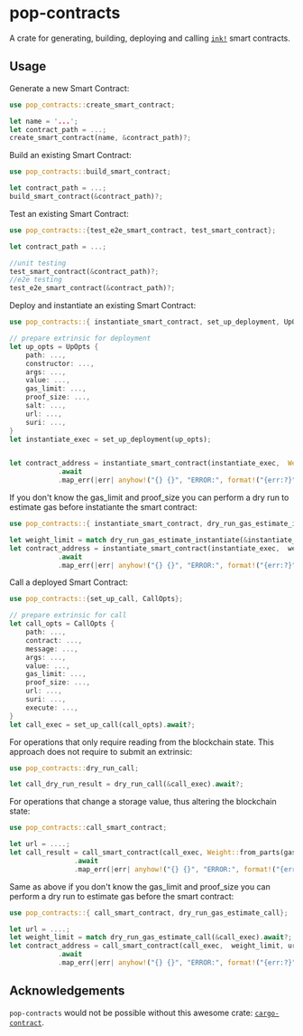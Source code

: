 # pop-contracts

A crate for generating, building, deploying and calling [`ink!`](https://github.com/paritytech/ink) smart contracts. 

## Usage

Generate a new Smart Contract:
```rust
use pop_contracts::create_smart_contract;

let name = '...';
let contract_path = ...;
create_smart_contract(name, &contract_path)?;
```

Build an existing Smart Contract:
```rust
use pop_contracts::build_smart_contract;

let contract_path = ...;
build_smart_contract(&contract_path)?;
```

Test an existing Smart Contract:
```rust
use pop_contracts::{test_e2e_smart_contract, test_smart_contract};

let contract_path = ...;

//unit testing
test_smart_contract(&contract_path)?;
//e2e testing
test_e2e_smart_contract(&contract_path)?;
```

Deploy and instantiate an existing Smart Contract:
```rust
use pop_contracts::{ instantiate_smart_contract, set_up_deployment, UpOpts};

// prepare extrinsic for deployment
let up_opts = UpOpts {
    path: ...,
	constructor: ...,
	args: ...,
	value: ...,
	gas_limit: ...,
	proof_size: ...,
	salt: ...,
	url: ...,
	suri: ...,
}
let instantiate_exec = set_up_deployment(up_opts);


let contract_address = instantiate_smart_contract(instantiate_exec,  Weight::from_parts(gas_limit, proof_size))
			.await
			.map_err(|err| anyhow!("{} {}", "ERROR:", format!("{err:?}")))?;
```

If you don't know the gas_limit and proof_size you can perform a dry run to estimate gas before instatiante the smart contract:
```rust
use pop_contracts::{ instantiate_smart_contract, dry_run_gas_estimate_instantiate};

let weight_limit = match dry_run_gas_estimate_instantiate(&instantiate_exec).await?;
let contract_address = instantiate_smart_contract(instantiate_exec,  weight_limit)
			.await
			.map_err(|err| anyhow!("{} {}", "ERROR:", format!("{err:?}")))?;
```

Call a deployed Smart Contract:
```rust
use pop_contracts::{set_up_call, CallOpts};

// prepare extrinsic for call
let call_opts = CallOpts {
    path: ...,
	contract: ...,
	message: ...,
	args: ...,
	value: ...,
	gas_limit: ...,
	proof_size: ...,
	url: ...,
	suri: ...,
	execute: ...,
}
let call_exec = set_up_call(call_opts).await?;
```
For operations that only require reading from the blockchain state. This approach does not require to submit an extrinsic:
```rust
use pop_contracts::dry_run_call;

let call_dry_run_result = dry_run_call(&call_exec).await?;
```
For operations that change a storage value, thus altering the blockchain state:
```rust
use pop_contracts::call_smart_contract;

let url = ....;
let call_result = call_smart_contract(call_exec, Weight::from_parts(gas_limit, proof_size), url)
				.await
				.map_err(|err| anyhow!("{} {}", "ERROR:", format!("{err:?}")))?;
```
Same as above if you don't know the gas_limit and proof_size you can perform a dry run to estimate gas before the smart contract:
```rust
use pop_contracts::{ call_smart_contract, dry_run_gas_estimate_call};

let url = ....;
let weight_limit = match dry_run_gas_estimate_call(&call_exec).await?;
let contract_address = call_smart_contract(call_exec,  weight_limit, url)
			.await
			.map_err(|err| anyhow!("{} {}", "ERROR:", format!("{err:?}")))?;
```

## Acknowledgements
`pop-contracts` would not be possible without this awesome crate: [`cargo-contract`](https://github.com/paritytech/cargo-contract).